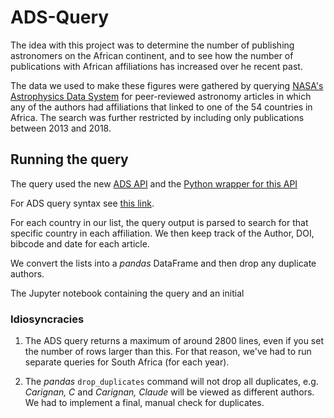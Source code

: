 # ADS-Query

The idea with this project was to determine the number of publishing astronomers on the African continent, and to see how the number of publications with African affiliations has increased over he recent past.

The data we used to make these figures were gathered by querying [NASA's Astrophysics Data System](http://adsabs.harvard.edu/) for peer-reviewed astronomy articles in which any of the authors had affiliations that linked to one of the 54 countries in Africa. The search was further restricted by including only publications between 2013 and 2018.

## Running the query
The query used the new [ADS API](https://github.com/adsabs/adsabs-dev-api) and the [Python wrapper for this API](https://ads.readthedocs.io/en/latest/)

For ADS query syntax see [this link](https://adsabs.github.io/help/search/search-syntax).

For each country in our list, the query output is parsed to search for that specific country in each affiliation. We then keep track of the Author, DOI, bibcode and date for each article.

We convert the lists into a _pandas_ DataFrame and then drop any duplicate authors.

The Jupyter notebook containing the query and an initial 

### Idiosyncracies

1. The ADS query returns a maximum of around 2800 lines, even if you set the number of rows larger than this. For that reason, we've had to run separate queries for South Africa (for each year). 

2. The _pandas_ `drop_duplicates` command will not drop all duplicates, e.g. _Carignan, C_ and _Carignan, Claude_ will be viewed as different authors. We had to implement a final, manual check for duplicates.
